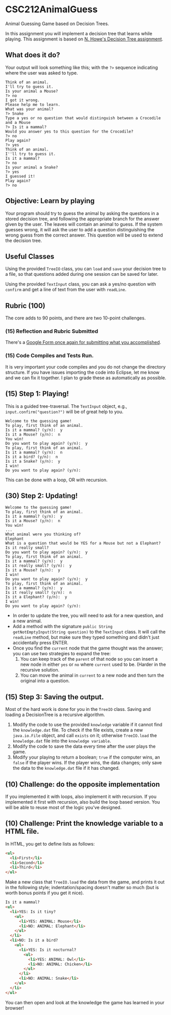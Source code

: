 # CSC212AnimalGuess
Animal Guessing Game based on Decision Trees.

In this assignment you will implement a decision tree that learns while playing. This assignment is based on [N. Howe's Decision Tree assignment](http://www.cs.smith.edu/~nhowe/teaching/csc212/Assignments/dtree.php).

## What does it do?

Your output will look something like this; with the ``?>`` sequence indicating where the user was asked to type.

```
Think of an animal.
I'll try to guess it.
Is your animal a Mouse?
?> no
I got it wrong.
Please help me to learn.
What was your animal?
?> Snake
Type a yes or no question that would distinguish between a Crocodile and a Mouse
?> Is it a mammal?
Would you answer yes to this question for the Crocodile?
?> no
Play again?
?> yes
Think of an animal.
I''ll try to guess it.
Is it a mammal?
?> no
Is your animal a Snake?
?> yes
I guessed it!
Play again?
?> no
```

## Objective: Learn by playing

Your program should try to guess the animal by asking the questions in a stored decision tree, 
and following the appropriate branch for the answer given by the user. 
The leaves will contain an animal to guess. 
If the system guesses wrong, it will ask the user to add a question distinguishing the wrong guess from the correct answer. 
This question will be used to extend the decision tree. 

## Useful Classes

Using the provided ``TreeIO`` class, you can ``load`` and ``save`` your decision tree to a file, 
so that questions added during one session can be saved for later.

Using the provided ``TextInput`` class, you can ask a yes/no question with ``confirm`` and get a line of text from the user with ``readLine``. 

## Rubric (100)

The core adds to 90 points, and there are two 10-point challenges.

### (15) Reflection and Rubric Submitted

There's a [Google Form once again for submitting what you accomplished](https://forms.gle/znWbBi1YHBiG2hR56).

### (15) Code Compiles and Tests Run.

It is very important your code compiles and you do not change the directory structure. If you have issues importing the code into Eclipse, let me know and we can fix it together. I plan to grade these as automatically as possible.

## (15) Step 1: Playing!

This is a guided tree-traversal. The ``TextInput`` object, e.g., ``input.confirm("question?")`` will be of great help to you.

```
Welcome to the guessing game!
To play, first think of an animal.
Is it a mammal? (y/n):  y
Is it a Mouse? (y/n):  n
You win!
Do you want to play again? (y/n):  y
To play, first think of an animal.
Is it a mammal? (y/n):  n
Is it a bird? (y/n):  n
Is it a Snake? (y/n):  y
I win!
Do you want to play again? (y/n): 
```

This can be done with a loop, OR with recursion.

## (30) Step 2: Updating!

```
Welcome to the guessing game!
To play, first think of an animal.
Is it a mammal? (y/n):  y
Is it a Mouse? (y/n):  n
You win!
...
What animal were you thinking of?
Elephant
What is a question that would be YES for a Mouse but not a Elephant?
Is it really small?
Do you want to play again? (y/n):  y
To play, first think of an animal.
Is it a mammal? (y/n):  y
Is it really small? (y/n):  y
Is it a Mouse? (y/n):  y
I win!
Do you want to play again? (y/n):  y
To play, first think of an animal.
Is it a mammal? (y/n):  y
Is it really small? (y/n):  n
Is it a Elephant? (y/n):  y
I win!
Do you want to play again? (y/n):  
```

- In order to update the tree, you will need to ask for a new question, and a new animal.
- Add a method with the signature ``public String getNotEmptyInput(String question)`` to the ``TextInput`` class. It will call the ``readLine`` method, but make sure they typed something and didn't just accidentally press ENTER.
- Once you find the ``current`` node that the game thought was the answer; you can use two strategies to expand the tree:
    1. You can keep track of the ``parent`` of that node so you can insert a new node in either ``yes`` or ``no`` where ``current`` used to be. (Harder in the recursive solution.
    2. You can move the animal in ``current`` to a new node and then turn the original into a question.

## (15) Step 3: Saving the output.

Most of the hard work is done for you in the ``TreeIO`` class. Saving and loading a DecisionTree is a recursive algorithm.

1. Modify the code to use the provided ``knowledge`` variable if it cannot find the ``knowledge.dat`` file. To check if the file exists, create a new ``java.io.File`` object, and call ``exists`` on it; otherwise ``TreeIO.load`` the ``knowledge.dat`` file into the ``knowledge variable``.
2. Modify the code to save the data every time after the user plays the game.
3. Modify your playing to return a boolean; ``true`` if the computer wins, an ``false`` if the player wins. If the player wins, the data changes; only save the data to the ``knowledge.dat`` file if it has changed.

## (10) Challenge: do the opposite implementation

If you implemented it with loops, also implement it with recursion. If you implemented it first with recursion, also build the loop based version. You will be able to reuse most of the logic you've designed.

## (10) Challenge: Print the knowledge variable to a HTML file.

In HTML, you get to define lists as follows:

```html
<ul>
  <li>First</li>
  <li>Second</li>
  <li>Third</li>
</ul>
```

Make a new class that ``TreeIO.load`` the data from the game, and prints it out in the following style; indentation/spacing doesn't matter so much (but is worth bonus points if you get it nice).

```html
Is it a mammal?
<ul>
  <li>YES: Is it tiny?
    <ul>
      <li>YES: ANIMAL: Mouse</li>
      <li>NO: ANIMAL: Elephant</li>
    </ul>
  </li>
  <li>NO: Is it a bird?
    <ul>
      <li>YES: Is it nocturnal?
        <ul>
          <li>YES: ANIMAL: Owl</li>
          <li>NO: ANIMAL: Chicken</li>
        </ul>
      </li>
      <li>NO: ANIMAL: Snake</li>
    </ul>
  </li>
</ul>
```

You can then open and look at the knowledge the game has learned in your browser!